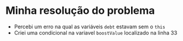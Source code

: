 # Minha resolução do problema
- Percebi um erro na qual as variáveis `debt` estavam sem o `this`
- Criei uma condicional na variavel `boostValue` localizado na linha 33